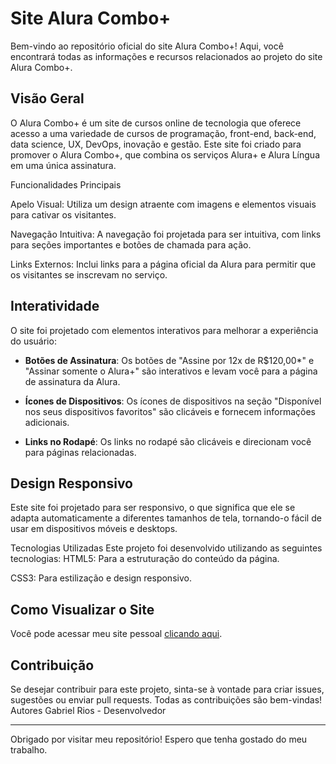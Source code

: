 # Site Alura Combo+

Bem-vindo ao repositório oficial do site Alura Combo+! Aqui, você encontrará todas as informações e recursos relacionados ao projeto do site Alura Combo+.

## Visão Geral

O Alura Combo+ é um site de cursos online de tecnologia que oferece acesso a uma variedade de cursos de programação, front-end, back-end, data science, UX, DevOps, inovação e gestão. Este site foi criado para promover o Alura Combo+, que combina os serviços Alura+ e Alura Língua em uma única assinatura.

Funcionalidades Principais

Apelo Visual: Utiliza um design atraente com imagens e elementos visuais para cativar os visitantes.

Navegação Intuitiva: A navegação foi projetada para ser intuitiva, com links para seções importantes e botões de chamada para ação.

Links Externos: Inclui links para a página oficial da Alura para permitir que os visitantes se inscrevam no serviço.

## Interatividade

O site foi projetado com elementos interativos para melhorar a experiência do usuário:

- **Botões de Assinatura**: Os botões de "Assine por 12x de R$120,00*" e "Assinar somente o Alura+" são interativos e levam você para a página de assinatura da Alura.

- **Ícones de Dispositivos**: Os ícones de dispositivos na seção "Disponível nos seus dispositivos favoritos" são clicáveis e fornecem informações adicionais.

- **Links no Rodapé**: Os links no rodapé são clicáveis e direcionam você para páginas relacionadas.

## Design Responsivo

Este site foi projetado para ser responsivo, o que significa que ele se adapta automaticamente a diferentes tamanhos de tela, tornando-o fácil de usar em dispositivos móveis e desktops.

Tecnologias Utilizadas
Este projeto foi desenvolvido utilizando as seguintes tecnologias:
HTML5: Para a estruturação do conteúdo da página.

CSS3: Para estilização e design responsivo.

## Como Visualizar o Site

Você pode acessar meu site pessoal [clicando aqui](https://biel1895.github.io/aluraplus/).

## Contribuição
Se desejar contribuir para este projeto, sinta-se à vontade para criar issues, sugestões ou enviar pull requests. Todas as contribuições são bem-vindas!
Autores
Gabriel Rios - Desenvolvedor

---

Obrigado por visitar meu repositório! Espero que tenha gostado do meu trabalho.
